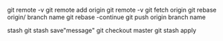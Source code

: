 git remote -v
git remote add origin <url>
git remote -v 
git fetch origin
git rebase origin/ branch name
git rebase -continue
git push origin branch name

stash
git stash save"message"
git checkout master 
git stash apply
